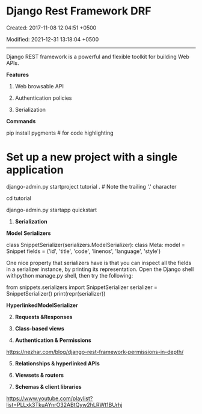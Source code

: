 # Django Rest Framework DRF

Created: 2017-11-08 12:04:51 +0500

Modified: 2021-12-31 13:18:04 +0500

---

Django REST framework is a powerful and flexible toolkit for building Web APIs.



**Features**

1.  Web browsable API

2.  Authentication policies

3.  Serialization



**Commands**

pip install pygments # for code highlighting



# Set up a new project with a single application
django-admin.py startproject tutorial . # Note the trailing '.' character

cd tutorial

django-admin.py startapp quickstart



1.  **Serialization**

**Model Serializers**

class SnippetSerializer(serializers.ModelSerializer):
class Meta:
model = Snippet
fields = ('id', 'title', 'code', 'linenos', 'language', 'style')



One nice property that serializers have is that you can inspect all the fields in a serializer instance, by printing its representation. Open the Django shell withpython manage.py shell, then try the following:



from snippets.serializers import SnippetSerializer
serializer = SnippetSerializer()
print(repr(serializer))





**HyperlinkedModelSerializer**



2.  **Requests &Responses**

3.  **Class-based views**

4.  **Authentication & Permissions**

<https://nezhar.com/blog/django-rest-framework-permissions-in-depth/>



5.  **Relationships & hyperlinked APIs**

6.  **Viewsets & routers**

7.  **Schemas & client libraries**



<https://www.youtube.com/playlist?list=PLLxk3TkuAYnrO32ABtQyw2hLRWt1BUrhj>
